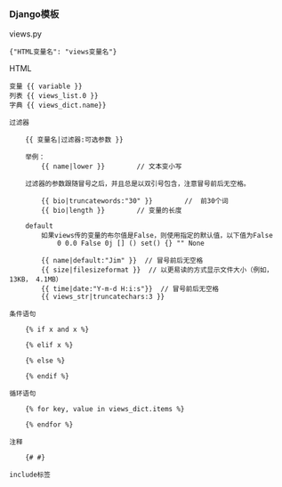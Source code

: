 ### Django模板 ###

views.py

	{"HTML变量名": "views变量名"}

HTML

	变量 {{ variable }}
	列表 {{ views_list.0 }}
	字典 {{ views_dict.name}}
	
	过滤器
	
		{{ 变量名|过滤器:可选参数 }}
	
		举例：
			{{ name|lower }}		// 文本变小写
	
		过滤器的参数跟随冒号之后，并且总是以双引号包含，注意冒号前后无空格。

			{{ bio|truncatewords:"30" }}		//	前30个词
			{{ bio|length }}		// 变量的长度

		default
			如果views传的变量的布尔值是False，则使用指定的默认值，以下值为False
				0 0.0 False 0j [] () set() {} "" None

			{{ name|default:"Jim" }}  // 冒号前后无空格
			{{ size|filesizeformat }}  // 以更易读的方式显示文件大小（例如，13KB， 4.1MB）
			{{ time|date:"Y-m-d H:i:s"}}  // 冒号前后无空格
			{{ views_str|truncatechars:3 }}

	条件语句
	
		{% if x and x %}
		
		{% elif x %}
		
		{% else %}
		
		{% endif %}

	循环语句
	
		{% for key, value in views_dict.items %}
		
		{% endfor %}
	
	注释
		
		{# #}
	
	include标签
